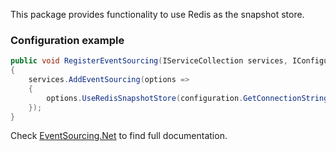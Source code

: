 This package provides functionality to use Redis as the snapshot store.

### Configuration example

```csharp
public void RegisterEventSourcing(IServiceCollection services, IConfiguration configuration)  
{  
    services.AddEventSourcing(options =>  
    {  
        options.UseRedisSnapshotStore(configuration.GetConnectionString("Redis"));  
    }); 
}
```

Check [EventSourcing.Net](https://github.com/hmspns/eventsourcing.net) to find full documentation.